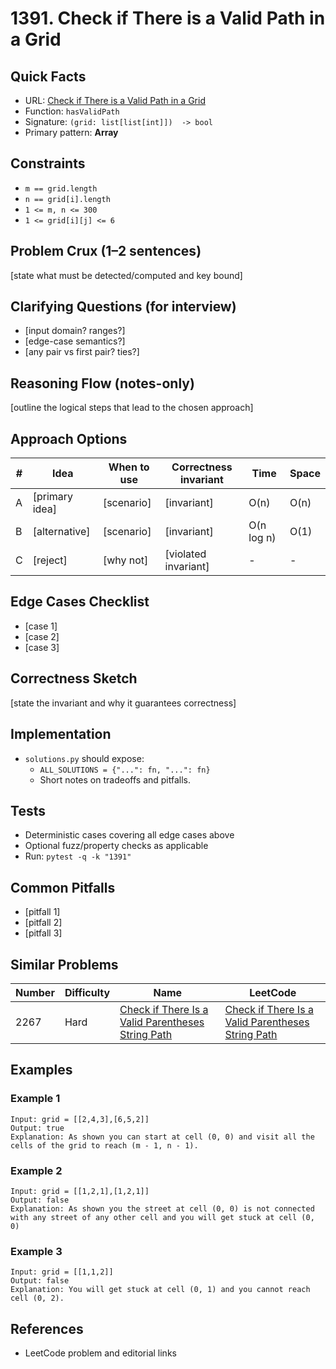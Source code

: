 # 1391. Check if There is a Valid Path in a Grid

## Quick Facts

- URL: [Check if There is a Valid Path in a Grid](https://leetcode.com/problems/check-if-there-is-a-valid-path-in-a-grid/)
- Function: `hasValidPath`
- Signature: `(grid: list[list[int]])  -> bool`
- Primary pattern: **Array**

## Constraints

- `m == grid.length`
- `n == grid[i].length`
- `1 <= m, n <= 300`
- `1 <= grid[i][j] <= 6`

## Problem Crux (1–2 sentences)

[state what must be detected/computed and key bound]

## Clarifying Questions (for interview)

- [input domain? ranges?]
- [edge-case semantics?]
- [any pair vs first pair? ties?]

## Reasoning Flow (notes-only)

[outline the logical steps that lead to the chosen approach]

## Approach Options

| # | Idea | When to use | Correctness invariant | Time | Space |
|---|------|-------------|-----------------------|------|-------|
| A | [primary idea] | [scenario] | [invariant] | O(n) | O(n) |
| B | [alternative] | [scenario] | [invariant] | O(n log n) | O(1) |
| C | [reject] | [why not] | [violated invariant] | - | - |

## Edge Cases Checklist

- [case 1]
- [case 2]
- [case 3]

## Correctness Sketch

[state the invariant and why it guarantees correctness]

## Implementation

- `solutions.py` should expose:
  - `ALL_SOLUTIONS = {"...": fn, "...": fn}`
  - Short notes on tradeoffs and pitfalls.

## Tests

- Deterministic cases covering all edge cases above
- Optional fuzz/property checks as applicable
- Run: `pytest -q -k "1391"`

## Common Pitfalls

- [pitfall 1]
- [pitfall 2]
- [pitfall 3]

## Similar Problems

| Number | Difficulty | Name | LeetCode |
|---|---|---|---|
| 2267 | Hard | [Check if There Is a Valid Parentheses String Path](../2267-check-if-there-is-a-valid-parentheses-string-path/readme.md) | [Check if There Is a Valid Parentheses String Path](https://leetcode.com/problems/check-if-there-is-a-valid-parentheses-string-path/) |

## Examples

### Example 1

```text
Input: grid = [[2,4,3],[6,5,2]]
Output: true
Explanation: As shown you can start at cell (0, 0) and visit all the cells of the grid to reach (m - 1, n - 1).
```

### Example 2

```text
Input: grid = [[1,2,1],[1,2,1]]
Output: false
Explanation: As shown you the street at cell (0, 0) is not connected with any street of any other cell and you will get stuck at cell (0, 0)
```

### Example 3

```text
Input: grid = [[1,1,2]]
Output: false
Explanation: You will get stuck at cell (0, 1) and you cannot reach cell (0, 2).
```

## References

- LeetCode problem and editorial links

